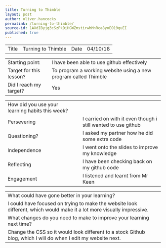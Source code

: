 ```yaml
---
title: Turning to Thimble
layout: post
author: oliver.hancocks
permalink: /turning-to-thimble/
source-id: 1AXdIByjg3cSzPkDiHGWZmstirwhMnRca8yoEO19quEI
published: true
---
```

<table>
  <tr>
    <td>Title</td>
    <td>Turning to Thimble</td>
    <td>Date</td>
    <td>04/10/18</td>
  </tr>
</table>


<table>
  <tr>
    <td>Starting point:</td>
    <td>I have been able to use github effectively</td>
  </tr>
  <tr>
    <td>Target for this lesson?</td>
    <td>To program a working website using a new program called Thimble</td>
  </tr>
  <tr>
    <td>Did I reach my target? </td>
    <td>Yes</td>
  </tr>
</table>


<table>
  <tr>
    <td>How did you use your learning habits this week?</td>
    <td></td>
  </tr>
  <tr>
    <td>Persevering </td>
    <td>I carried on with it even though i still wanted to use github</td>
  </tr>
  <tr>
    <td>Questioning?</td>
    <td>I asked my partner how he did some extra code</td>
  </tr>
  <tr>
    <td>Independence</td>
    <td>I went onto the slides to improve my knowledge</td>
  </tr>
  <tr>
    <td>Reflecting</td>
    <td>I have been checking back on my github code</td>
  </tr>
  <tr>
    <td>Engagement</td>
    <td>I listened and learnt from Mr Keen</td>
  </tr>
</table>


<table>
  <tr>
    <td>What could have gone better in your learning?</td>
    <td></td>
  </tr>
  <tr>
    <td>I could have focused on trying to make the website look different, which would make it a lot more visually impressive.</td>
    <td></td>
  </tr>
  <tr>
    <td>What changes do you need to make to improve your learning next time?</td>
    <td></td>
  </tr>
  <tr>
    <td>Change the CSS so it would look different to a stock Github blog, which I will do when I edit my website next.</td>
    <td></td>
  </tr>
</table>


